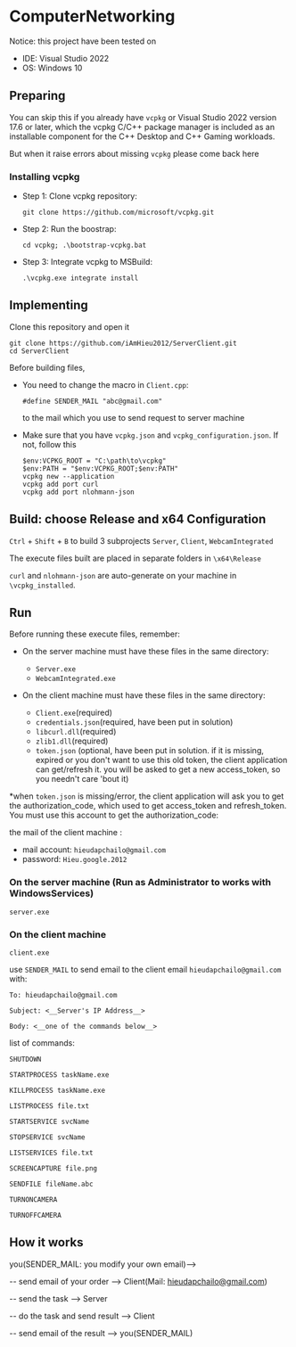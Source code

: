 # ComputerNetworking
Notice: this project have been tested on
  + IDE: Visual Studio 2022
  + OS: Windows 10

## Preparing

You can skip this if you already have `vcpkg` or 
Visual Studio 2022 version 17.6 or later, which the vcpkg C/C++ package manager is included as an installable component for 
the C++ Desktop and C++ Gaming workloads.

But when it raise errors about missing `vcpkg` please come back here

### Installing vcpkg


+ Step 1: Clone vcpkg repository:

	```git clone https://github.com/microsoft/vcpkg.git```

+ Step 2: Run the boostrap: 

	```cd vcpkg; .\bootstrap-vcpkg.bat```

+ Step 3: Integrate vcpkg to MSBuild:

  	```.\vcpkg.exe integrate install```


## Implementing
Clone this repository and open it

```
git clone https://github.com/iAmHieu2012/ServerClient.git
cd ServerClient
```
Before building files, 

  + You need to change the macro in `Client.cpp`:

      `#define SENDER_MAIL "abc@gmail.com"`
    
    to the mail which you use to send request to server machine

  + Make sure that you have `vcpkg.json` and `vcpkg_configuration.json`. If not, follow this
    ```
    $env:VCPKG_ROOT = "C:\path\to\vcpkg"
    $env:PATH = "$env:VCPKG_ROOT;$env:PATH"
    vcpkg new --application
    vcpkg add port curl
    vcpkg add port nlohmann-json
    ```   

## Build: choose Release and x64 Configuration

`Ctrl` + `Shift` + `B`  to build 3 subprojects `Server`, `Client`, `WebcamIntegrated`

The execute files built are placed in separate folders in `\x64\Release`

`curl` and `nlohmann-json` are auto-generate on your machine in `\vcpkg_installed`.

## Run
Before running these execute files, remember:
- On the server machine must have these files in the same directory:
	+ `Server.exe`
	+ `WebcamIntegrated.exe`

- On the client machine must have these files in the same directory:
	+ `Client.exe`(required)
  	+ `credentials.json`(required, have been put in solution)
  	+ `libcurl.dll`(required)
  	+ `zlib1.dll`(required)
  	+ `token.json` (optional, have been put in solution. if it is missing, expired or you don't want to use this old token, the client application can get/refresh it. you will be asked to get a new access_token, so you needn't care 'bout it)

*when `token.json` is missing/error, the client application will ask you to get the authorization_code, which used to get access_token and refresh_token.
You must use this account to get the authorization_code:

the mail of the client machine :

- mail account: `hieudapchailo@gmail.com`
- password: `Hieu.google.2012`

### On the server machine (Run as Administrator to works with WindowsServices)
```
server.exe
```
### On the client machine
```
client.exe
```

use `SENDER_MAIL` to send email to the client email `hieudapchailo@gmail.com` with:

	To: hieudapchailo@gmail.com

	Subject: <__Server's IP Address__>

	Body: <__one of the commands below__>

list of commands:

`SHUTDOWN`

`STARTPROCESS taskName.exe`

`KILLPROCESS taskName.exe`

`LISTPROCESS file.txt`

`STARTSERVICE svcName`

`STOPSERVICE svcName`

`LISTSERVICES file.txt`

`SCREENCAPTURE file.png`

`SENDFILE fileName.abc`

`TURNONCAMERA`

`TURNOFFCAMERA`

## How it works

you(SENDER_MAIL: you modify your own email)-->

-- send email of your order -->  Client(Mail: hieudapchailo@gmail.com)

-- send the task -->  Server

-- do the task and send result -->  Client

-- send email of the result -->  you(SENDER_MAIL)



